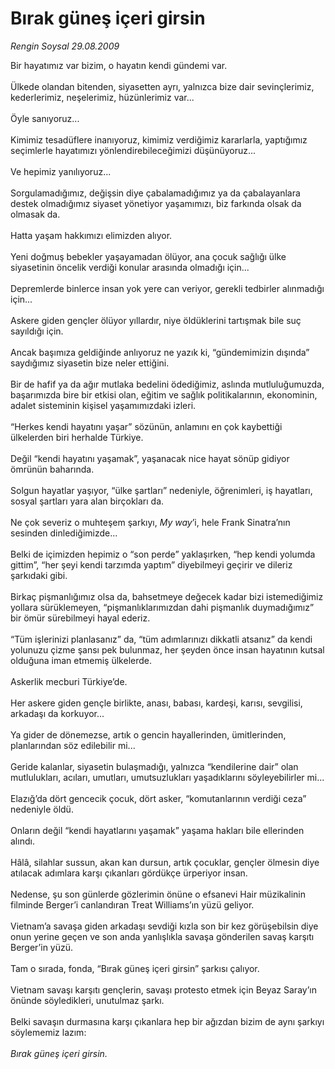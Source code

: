 # Bırak güneş içeri girsin

*Rengin Soysal 29.08.2009*

<div class="taraf_structure_2col_1zq">
<div class="margen_n">



 <p>Bir hayatımız var bizim, o hayatın kendi gündemi var. <br/><br/>Ülkede olandan bitenden, siyasetten ayrı, yalnızca bize dair sevinçlerimiz, kederlerimiz, neşelerimiz, hüzünlerimiz var... <br/><br/>Öyle sanıyoruz... <br/><br/>Kimimiz tesadüflere inanıyoruz, kimimiz verdiğimiz kararlarla, yaptığımız seçimlerle hayatımızı yönlendirebileceğimizi düşünüyoruz... <br/><br/>Ve hepimiz yanılıyoruz... <br/><br/>Sorgulamadığımız, değişsin diye çabalamadığımız ya da çabalayanlara destek olmadığımız siyaset yönetiyor yaşamımızı, biz farkında olsak da olmasak da. <br/><br/>Hatta yaşam hakkımızı elimizden alıyor. <br/><br/>Yeni doğmuş bebekler yaşayamadan ölüyor, ana çocuk sağlığı ülke siyasetinin öncelik verdiği konular arasında olmadığı için... <br/><br/>Depremlerde binlerce insan yok yere can veriyor, gerekli tedbirler alınmadığı için... <br/><br/>Askere giden gençler ölüyor yıllardır, niye öldüklerini tartışmak bile suç sayıldığı için. <br/><br/>Ancak başımıza geldiğinde anlıyoruz ne yazık ki, “gündemimizin dışında” saydığımız siyasetin bize neler ettiğini. <br/><br/>Bir de hafif ya da ağır mutlaka bedelini ödediğimiz, aslında mutluluğumuzda, başarımızda bire bir etkisi olan, eğitim ve sağlık politikalarının, ekonominin, adalet sisteminin kişisel yaşamımızdaki izleri. <br/><br/>“Herkes kendi hayatını yaşar” sözünün, anlamını en çok kaybettiği ülkelerden biri herhalde Türkiye. <br/><br/>Değil “kendi hayatını yaşamak”, yaşanacak nice hayat sönüp gidiyor ömrünün baharında. <br/><br/>Solgun hayatlar yaşıyor, “ülke şartları” nedeniyle, öğrenimleri, iş hayatları, sosyal şartları yara alan birçokları da. <br/><br/>Ne çok severiz o muhteşem şarkıyı, <i>My way</i>’i, hele Frank Sinatra’nın sesinden dinlediğimizde... <br/><br/>Belki de içimizden hepimiz o “son perde” yaklaşırken, “hep kendi yolumda gittim”, “her şeyi kendi tarzımda yaptım” diyebilmeyi geçirir ve dileriz şarkıdaki gibi. <br/><br/>Birkaç pişmanlığımız olsa da, bahsetmeye değecek kadar bizi istemediğimiz yollara sürüklemeyen, “pişmanlıklarımızdan dahi pişmanlık duymadığımız” bir ömür sürebilmeyi hayal ederiz. <br/><br/>“Tüm işlerinizi planlasanız” da, “tüm adımlarınızı dikkatli atsanız” da kendi yolunuzu çizme şansı pek bulunmaz, her şeyden önce insan hayatının kutsal olduğuna iman etmemiş ülkelerde. <br/><br/>Askerlik mecburi Türkiye’de. <br/><br/>Her askere giden gençle birlikte, anası, babası, kardeşi, karısı, sevgilisi, arkadaşı da korkuyor... <br/><br/>Ya gider de dönemezse, artık o gencin hayallerinden, ümitlerinden, planlarından söz edilebilir mi... <br/><br/>Geride kalanlar, siyasetin bulaşmadığı, yalnızca “kendilerine dair” olan mutlulukları, acıları, umutları, umutsuzlukları yaşadıklarını söyleyebilirler mi... <br/><br/>Elazığ’da dört gencecik çocuk, dört asker, “komutanlarının verdiği ceza” nedeniyle öldü. <br/><br/>Onların değil “kendi hayatlarını yaşamak” yaşama hakları bile ellerinden alındı. <br/><br/>Hâlâ, silahlar sussun, akan kan dursun, artık çocuklar, gençler ölmesin diye atılacak adımlara karşı çıkanları gördükçe ürperiyor insan. <br/><br/>Nedense, şu son günlerde gözlerimin önüne o efsanevi Hair müzikalinin filminde Berger’i canlandıran Treat Williams’ın yüzü geliyor. <br/><br/>Vietnam’a savaşa giden arkadaşı sevdiği kızla son bir kez görüşebilsin diye onun yerine geçen ve son anda yanlışlıkla savaşa gönderilen savaş karşıtı Berger’in yüzü. <br/><br/>Tam o sırada, fonda, “Bırak güneş içeri girsin” şarkısı çalıyor. <br/><br/>Vietnam savaşı karşıtı gençlerin, savaşı protesto etmek için Beyaz Saray’ın önünde söyledikleri, unutulmaz şarkı. <br/><br/>Belki savaşın durmasına karşı çıkanlara hep bir ağızdan bizim de aynı şarkıyı söylememiz lazım:<i> <br/><br/>Bırak güneş içeri girsin.</i></p>
<br/>
<br/>
<br/>



<br/>


<div id="taraf_not">
</div>

</div>


</div>
